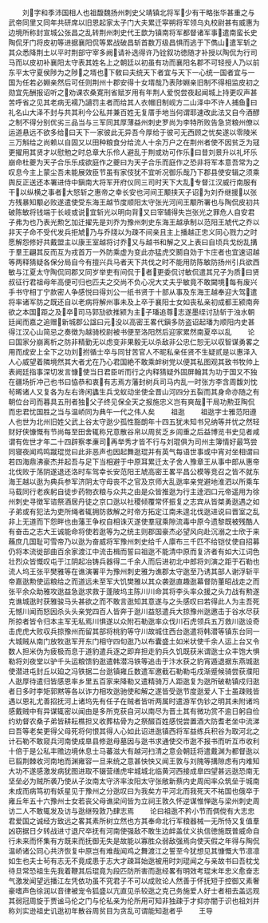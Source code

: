 <!-- { "loadSidebar": true } -->
　　刘字和季沛国相人也祖馥魏扬州刺史父靖镇北将军少有干略张华甚重之与武帝同里又同年共研席以旧恩起家太子门大夫累迁寜朔将军领乌丸校尉甚有威惠为边境所称封宣城公张昌之乱转荆州刺史代王歆为镇南将军都督诸军事遣南蛮长史陶侃牙门将皮初等进据襄阳侃等累战破昌斩首数万级昌惧而逃于下儁山遣军斩之其众悉降荆土以平时荆部守宰多阙请补选得许乃铨叙功徳随才补授以陶侃为行司马而以皮初补襄阳太守表其姓名上之朝廷以初虽有功而襄阳名郡不可轻授人乃以前东平太守夏侯陟为之陟之壻也下敎曰夫统天下者宜与天下一心统一国者宜与一国为任若必婣亲然后可任则荆州十郡安得十女壻哉乃表陟婣亲旧制不得相监皮初之勋宜先酬报诏听之劝课农桑寛刑省赋岁用有年荆人爱悦尝夜起闻城上持更叹声甚苦呼省之见其老病无襦乃讁罚主者而给其人衣帽旧制岘方二山泽中不许人捕鱼曰礼名山大泽不封与共其利今公私并兼百姓无复厝手地当何谓耶速改此法又自今酒醪之制不得分别优劣三品当与三军同其厚薄益州刺史罗尚为李特所败告急贷粮州僚以运道悬远不欲多给曰天下一家彼此无异吾今厚给于彼可无西顾之忧矣遂以零陵米三万斛给之尚赖以自固又以田种粮食分给流人十余万户之在荆州者使不因贫乏为冦更擢用其贤才以慰勉之时总章大乐伶人避乱于荆或劝可作乐曰昔刘景升以礼坏乐崩命杜夔为天子合乐乐成欲庭作之夔曰为天子合乐而庭作之恐非将军本意吾常为之叹息今主上蒙尘吾未能展效臣节虽有家伎犹不宜听况御乐哉乃下郡县使安辑之须乘舆反正送还本署进侍中鎭南大将军开府仪同三司时天下大乱专督江汉威行南服有干以纵横之事者大怒斩之惠帝之幸长安也河间王颙挟天子诏为刘乔继援以张方残暴知颙必败遂遣使受东海王越节度顺阳太守张光河间王颙所署也与陶侃皮初共破陈敏将钱端于长岐或说宜斩光以明向背又曰宰辅得失岂张光之罪危人自安君子弗为也乃表光勲乞加迁擢先是刘乔为豫州刺史东海王越承制以范阳王虓代之乔以非天子命不受代发兵拒虓乃与乔牋以为疎不间亲且主上播越正忠义同心戮力之时愿解怨修好共戴盟主以康王室越将讨乔又与越书和解之又上表曰自顷兵戈纷乱搆于羣王翩其反而互为戎首万一外防乘虚为变此亦猛虎交鬭自効于卞庄者也宜速诏越等两释猜疑各保分局自今有擅兴兵马者天下共伐之时不能用防陈敏防扬州引兵欲西敏与江夏太守陶侃同郡又同岁举吏有间侃于者更委侃讨敏侃遣其兄子为质曰贤叔征行君祖母年高便可归也匹夫之交尚不负心况大丈夫乎敏竟不敢闚境每有废兴手书守相丁宁款密人争感悦曰得刘公一纸书贤于十部从事及东海王越奉迎大驾遣将率诸军防之既还自以老病将解州事未及上卒于襄阳士女如丧私亲初成都王颍南奔欲之本国距之及卒司马郭劢欲推颍为主子璠追尊志遂墨绖讨劢斩于浊水朝廷闻而嘉之追赠新城郡公諡曰元没以高密王畧代鎭多防盗诏起璠为顺阳内史甚得江汉心山简忌之奏徴为越骑校尉被书便至洛阳然后迎家累然南夏卒以乱
　　论曰国家分崩离析之防非精勤无以虑变非果毅无以杀敌非公忠仁恕无以収智谋勇畧之用而成安上全下之功刘拊循士卒与同甘苦官人不昵私亲任贤不生疑贰是以惠泽入人心威望着隣境然其大者尤在乃心君国絶不敢乘衅树党以便其私图观其致书牧帅上表阙廷指事深切发言慷使当日君臣听而行之内释猜疑外固屏翰其为功于国又不独在疆场折冲己也书曰恊恭和衷有志焉方藩封树兵司马内乱一时张方李含周馥刘忱茍晞诸人又复各为左右谗闲蠭生兵戈蚁动坐使全晋山河四分五裂而其身命亦随之有朝位台司而暮具五刑者独父子终见保全天之报施忠义岂有爽哉干局功勲亚陶侃而忠君忧国胜之当与温峤同为典午一代之伟人矣
　　祖逖
　　祖逖字士雅范阳遵人也世为北州旧姓父武上谷太守逖少孤性豁朗年十四五犹未知书兄纳等并忧之然轻财好侠慷慨有节尚每至田舍辄称兄意散谷帛以周贫乏乡闾重之后益博览书史见者咸谓有佐世才年二十四辟察孝亷司再举秀才皆不行与刘琨俱为司州主簿情好最笃尝同寝夜闻鸡鸣蹴琨觉曰此非恶声也因起舞逖琨并有英气每语世事或中宵对坐相谓曰若四海鼎沸豪杰并起吾与足下当相避于中原耳累迁太子舍人豫章王从事中郎从惠帝北伐败于荡阴遂退还洛时车驾幸长安范阳王虓高密王畧平昌公模等竞召之皆不就东海王越以逖为典兵参军济阴太守母丧不之官及京师大乱逖率亲党避地淮泗以所乘车马载同行老疾躬自徒步药物衣粮与众共之由是众皆推逖为行主逹泗口元帝遥用为徐州刺史寻徴军谘祭酒居丹徒之京口逖以社稷倾覆常怀振复之志宾从皆桀勇逖遇之如子弟或有犯法为吏所绳者辄拥防救解之时帝方拓定江南未遑北伐逖进说曰晋室之乱非上无道而下怨畔也由藩王争权自相诛灭遂使羣冦乘隙流毒中原今遗黎既被残酷人有奋击之志大王诚能命将使若逖等为之统主则郡国豪杰必望风向赴沉溺之士欣于来蘓庶几国耻可雪帝乃以逖为奋威将军豫州刺史给千人廪布三千匹不给铠仗使自招募仍将本流徙部曲百余家渡江中流击楫而誓曰祖逖不能清中原而复济者有如大江词色壮烈众皆慨叹屯于江阴起冶铸兵器得二千余人而后进初北中郎将刘演之距于石勒也流人坞王张平樊雅等在谯演署平为豫州刺史雅为谯郡太守逖至乃诱其部人谢浮斩平帝嘉逖勲使运粮给之而道远未至军大饥樊雅以其众袭逖直趣逖幕督防董昭战走之而张平余众助雅攻逖益急逖求救于蓬陂坞主陈川川命其将李头率众援之头力战有勲遂克谯城逖时获雅骏马头甚欲之而不敢言逖知其意遂与之头感叹曰若得此人为主吾死无憾川闻而怒因杀头头亲党四百人皆奔于逖川益怒遣兵大掠豫州逖邀击于谷水尽获所掠者皆令归本主军无私焉川惧遂以众附石勒逖率众伐川石虎领兵五万救川逖设奇击虎虎大败収兵掠豫州而留其部将桃豹等守川故城住西台逖遣将韩潜等镇东台同一大城贼从南门放牧逖军开东门相守四旬逖乃以布囊盛土如米状使千余人运上台又令数人担米伪为疲极而息于道豹遣兵逐之即弃担走豹兵久饥既获米谓逖士众丰饱大惧勒将刘夜堂以驴千头运粮馈豹逖遣韩潜冯铁等追击于汴水获之豹宵遁退据东燕城逖使潜进屯封丘以廹之冯铁据二台逖镇雍丘数遣军邀截石勒勒屯戍渐蹙候骑尝获濮阳人逖厚待遣归皆感恩率乡里五百家来降勒又遣精骑万人距逖复为逖所破勒镇戍归逖者日多时李矩郭黙等各以诈力相攻逖驰使和解之遂皆受逖节度逖爱人下士虽疎贱皆遇以恩礼尤善招抚河上诸坞先有任子在贼者皆听两属时遣游军伪钞之明其未附诸坞感戴贼中有异谋辄密以闻由是多所克获自河以南尽为晋土其有微功赏不逾日躬自俭约劝督农桑子弟皆耕耘樵担又收葬枯骨为之祭醊百姓感悦尝置酒大防耆老坐中流涕曰吾等老矣更得父母死将何恨其得人心如此诏进逖镇西将军益练兵积谷为取河北之计石勒不敢窥兵河南使成臯县修逖母墓因与逖书求通使交市逖不报书而听互市收利十倍于是公私丰赡边境休息士马蕃滋大有越河扫清之意会朝廷将遣戴渊为都督逖以已翦荆棘收河南地而渊雍容一旦来统之意甚怏怏又闻王敦与刘隗等搆隙虑有内难知大功不遂感激发病犹图进取不辍营缮虎牢城城北临黄河西接成臯四望甚远逖恐南无坚垒必为贼所袭乃使从子汝南太守济率汝阳太守张敞新蔡内史周闳率众筑垒于城南未成而病笃初有妖星见于豫州之分逖叹曰为我矣方平河北而我死天不祐国也俄卒于雍丘年五十六豫州士女若丧父母谯梁间皆为立祠王敦久怀逆谋惟惮逖与梁州刺史周访二人不敢辄发及访与逖继殁敦乃肆志焉
　　论曰祖逖不矜小节而倜傥有大志忠君爱国之诚经方致远之畧其素所树立然也方其奉命北行军粮器械一无所恃又复值羣凶窃据日夕转战进寸退尺卒抚有河南使强敌不敢生边衅盖仗义执信徳施既普威命自行未来而怀集有方既来而抚御无失是故能以寡胜众弱敌强焉向使天假之年得与陶侃温峤诸公同心共济恢复中原岂有难哉闻鸡之舞渡江之誓至今犹想见其慷慨大节凛凛如生也夫士茍有志无不竟成患于志大才疎耳始逖被用时刘琨闻之与亲故书曰吾枕戈待旦常恐祖生先我着鞭其后琨竟为段匹防所害而逖经畧有明效考琨末年忠义愈奋志气激发闻望远播江左凭依功虽不究君子不可以成败论人然善于怀抚短于控御又素奢豪嗜声色徐润以音律被宠令狐盛以亢直见杀较逖之克己务施爱人好士者相去盖远观其弱冠周旋于贾谧马伦之门与伦私亲为伦所用可知非独疎于才抑亦闇于识也祖刘并称刘实逊祖史讥逖初年散谷周贫目为贪乱可谓能知逖者乎
　　王导
